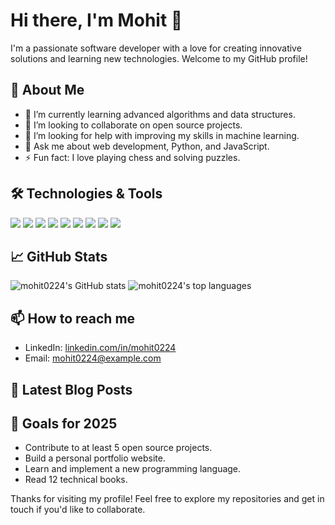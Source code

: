 # Hi there, I'm Mohit 👋

I'm a passionate software developer with a love for creating innovative solutions and learning new technologies. Welcome to my GitHub profile!

## 🚀 About Me

- 🌱 I’m currently learning advanced algorithms and data structures.
- 👯 I’m looking to collaborate on open source projects.
- 🤔 I’m looking for help with improving my skills in machine learning.
- 💬 Ask me about web development, Python, and JavaScript.
- ⚡ Fun fact: I love playing chess and solving puzzles.

## 🛠️ Technologies & Tools

<p align="left">
<img src="https://img.shields.io/badge/Code-Python-blue?style=for-the-badge&logo=python&logoColor=white" />
<img src="https://img.shields.io/badge/Code-JavaScript-yellow?style=for-the-badge&logo=javascript&logoColor=white" />
<img src="https://img.shields.io/badge/Code-HTML5-red?style=for-the-badge&logo=html5&logoColor=white" />
<img src="https://img.shields.io/badge/Code-CSS3-blue?style=for-the-badge&logo=css3&logoColor=white" />
<img src="https://img.shields.io/badge/Code-React-blue?style=for-the-badge&logo=react&logoColor=white" />
<img src="https://img.shields.io/badge/Tools-Docker-blue?style=for-the-badge&logo=docker&logoColor=white" />
<img src="https://img.shields.io/badge/Tools-Git-blue?style=for-the-badge&logo=git&logoColor=white" />
<img src="https://img.shields.io/badge/Tools-GitHub-black?style=for-the-badge&logo=github&logoColor=white" />
<img src="https://img.shields.io/badge/Cloud-AWS-orange?style=for-the-badge&logo=amazon-aws&logoColor=white" />
</p>

## 📈 GitHub Stats

<p align="left">
<img src="https://github-readme-stats.vercel.app/api?username=mohit0224&show_icons=true&theme=radical" alt="mohit0224's GitHub stats" />
<img src="https://github-readme-stats.vercel.app/api/top-langs/?username=mohit0224&layout=compact&theme=radical" alt="mohit0224's top languages" />
</p>

## 📫 How to reach me

- LinkedIn: [linkedin.com/in/mohit0224](https://linkedin.com/in/mohit0224)
- Email: mohit0224@example.com

## 📝 Latest Blog Posts

<!-- BLOG-POST-LIST:START -->
<!-- BLOG-POST-LIST:END -->

## 🎯 Goals for 2025

- Contribute to at least 5 open source projects.
- Build a personal portfolio website.
- Learn and implement a new programming language.
- Read 12 technical books.

Thanks for visiting my profile! Feel free to explore my repositories and get in touch if you'd like to collaborate.
